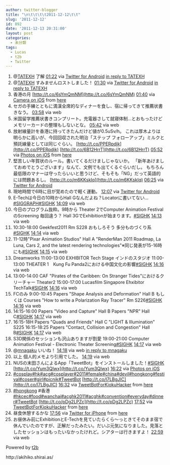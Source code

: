 ```yaml
---
author: twitter-blogger
title: "\n\t\t\t\t2011-12-12\t\t"
slug: '2011-12-12'
id: 892
date: '2011-12-13 20:31:00'
layout: post
categories:
  - 未分類
tags:
  - Lucas
  - t2b
  - Twitter
---
```


<div xmlns:georss="http://www.georss.org/georss">

1.  <span><span>@[TATEXH](http://twitter.com/TATEXH "TATEXH") 了解</span> <span>[<span>01:22</span>](http://twitter.com/o_ob/status/146203199173443584) <span>via [Twitter for Android](http://twitter.com/download/android)</span> [in reply to TATEXH](http://twitter.com/TATEXH/status/146190112961724417)</span></span>
2.  <span><span>@[TATEXH](http://twitter.com/TATEXH "TATEXH") すみませんロストしました！</span> <span>[<span>01:30</span>](http://twitter.com/o_ob/status/146205336473309185) <span>via [Twitter for Android](http://twitter.com/download/android)</span> [in reply to TATEXH](http://twitter.com/TATEXH/status/146190112961724417)</span></span>
3.  <span><span>香港の月 [http://t.co/6sYmQmNM](http://t.co/6sYmQmNM)</span> <span>[<span>01:40</span>](http://twitter.com/o_ob/status/146207758545457153) <span>via [Camera on iOS](http://www.apple.com)</span> from [here<span></span>](http://maps.google.com/maps?q=22.280412,114.176530)</span></span>
4.  <span><span>セガの手練とともに満漢全席的なディナーを食し、宿に帰ってきて推薦状書きなう。</span> <span>[<span>03:58</span>](http://twitter.com/o_ob/status/146242496429686784) <span>via web</span></span></span>
5.  <span><span>米国留学推薦状書きコンプリート。充電器さして就寝体制…とおもったけどメモリーカードの整理もしないとな。</span> <span>[<span>05:42</span>](http://twitter.com/o_ob/status/146268785534451712) <span>via web</span></span></span>
6.  <span><span>放射線量計を香港に持ってきたんだけど値が0.5uSv/h。 これは厚木よりは明らかに高いが、今回回収された明治「ステップ フォローアップ」ミルクと預託線量としては同じぐらい。 [http://t.co/PPERpdjk](http://t.co/PPERpdjk) [http://t.co/6B12HrrT](http://t.co/6B12HrrT)</span> <span>[<span>05:52</span>](http://twitter.com/o_ob/status/146271123867312129) <span>via [Photos on iOS](http://www.apple.com)</span> from [here<span></span>](http://maps.google.com/maps?q=22.276915,114.172498)</span></span>
7.  <span><span>堅苦しい年賀状のルール。書いてくるだけましじゃないか。 「新年あけましておめでとうございます」なんて、文例でも出てくるぐらいだし。 もちろん最低限のマナーは守ったらいいと思うけど、そもそも「NG」だって英語的には問題あるし。 [http://t.co/m6KKskIq](http://t.co/m6KKskIq)</span> <span>[<span>06:25</span>](http://twitter.com/o_ob/status/146279624907833345) <span>via [Twitter for Android](http://twitter.com/download/android)</span></span></span>
8.  <span><span>現地時間で6時に目が覚めたので軽く運動。</span> <span>[<span>12:07</span>](http://twitter.com/o_ob/status/146365552133292032) <span>via [Twitter for Android](http://twitter.com/download/android)</span></span></span>
9.  <span><span>E-Techは今日の10時からHall Gなんだよね？Locatorに書いてない…[#SIGGRAPH](http://twitter.com/search?q=%23SIGGRAPH "#SIGGRAPH")[#SIGHK](http://twitter.com/search?q=%23SIGHK "#SIGHK")</span> <span>[<span>14:09</span>](http://twitter.com/o_ob/status/146396384361320449) <span>via web</span></span></span>
10.  <span><span>今日のプログラム抜粋。9時から Theater 2でComputer Animation FestivalのScreening 毎回違う？ Hall 3GでExhibitionが始まります。[#SIGHK](http://twitter.com/search?q=%23SIGHK "#SIGHK")</span> <span>[<span>14:13</span>](http://twitter.com/o_ob/status/146397378730131456) <span>via web</span></span></span>
11.  <span><span>10:30-18:00 Geekfest2011 Rm S228 おもしろそう 多分ものづくり系 [#SIGHK](http://twitter.com/search?q=%23SIGHK "#SIGHK")</span> <span>[<span>14:14</span>](http://twitter.com/o_ob/status/146397536121401347) <span>via web</span></span></span>
12.  <span><span>11-12時"Pixar Animation Studios" Hall A "RenderMan 2011 Roadmap, La Luna, Cars 2, and the latest rendering technologies"※同じ発表が15-16時にも[#SIGHK](http://twitter.com/search?q=%23SIGHK "#SIGHK")</span> <span>[<span>14:15</span>](http://twitter.com/o_ob/status/146397817068457985) <span>via web</span></span></span>
13.  <span><span>Dreamworks 11:00-13:00 EXHIBITOR Tech Stage インドのスタジオ 11:00-13:00 THEATER 1　Kung Fu Panda2における中国文化の影響[#SIGHK](http://twitter.com/search?q=%23SIGHK "#SIGHK")</span> <span>[<span>14:16</span>](http://twitter.com/o_ob/status/146397939101728768) <span>via web</span></span></span>
14.  <span><span>13:00-14:00 CAF "Pirates of the Caribben: On Stranger Tides"におけるクリーチャー Theater2 15:00-17:00 Lucasfilm Singapore Ehxibitor TechTalk[#SIGHK](http://twitter.com/search?q=%23SIGHK "#SIGHK")</span> <span>[<span>14:16</span>](http://twitter.com/o_ob/status/146398049772642305) <span>via web</span></span></span>
15.  <span><span>FCのみ 9:00-10:45 Papers "Shape Analysis and Deformation" Hall B もしくは Courses "How to write a Polarization Ray Tracer" Rm S226[#SIGHK](http://twitter.com/search?q=%23SIGHK "#SIGHK")</span> <span>[<span>14:16</span>](http://twitter.com/o_ob/status/146398129892237312) <span>via web</span></span></span>
16.  <span><span>14:15-16:00 Papers "Video and Capture" Hall B Papers "NPR" Hall C[#SIGHK](http://twitter.com/search?q=%23SIGHK "#SIGHK")</span> <span>[<span>14:17</span>](http://twitter.com/o_ob/status/146398214621380608) <span>via web</span></span></span>
17.  <span><span>16:15-18H Papers "Quads and Friends" Hall C "LIGHT & Illumination" S225 16:15-18:25 Papers "Contact, Collision and Congestion" Hall B[#SIGHK](http://twitter.com/search?q=%23SIGHK "#SIGHK")</span> <span>[<span>14:17</span>](http://twitter.com/o_ob/status/146398310180208640) <span>via web</span></span></span>
18.  <span><span>S3D関係のセッションも沢山ありますが割愛 19:00-21:00 Computer Animation Festival - Electronic Theater Screening[#SIGHK](http://twitter.com/search?q=%23SIGHK "#SIGHK")</span> <span>[<span>14:17</span>](http://twitter.com/o_ob/status/146398403201478657) <span>via web</span></span></span>
19.  <span><span>@[mnagaku](http://twitter.com/mnagaku "mnagaku") いいね！</span> <span>[<span>14:18</span>](http://twitter.com/o_ob/status/146398549431681024) <span>via web</span> [in reply to mnagaku](http://twitter.com/mnagaku/status/146398369785458688)</span></span>
20.  <span><span>以上 個人的メモより引用でした。</span> <span>[<span>14:19</span>](http://twitter.com/o_ob/status/146398685629136896) <span>via web</span></span></span>
21.  <span><span>NUSの末田さんによるApp「TweetBot」をインストールしました！[#SIGHK](http://twitter.com/search?q=%23SIGHK "#SIGHK") [http://t.co/Yum3QIwx](http://t.co/Yum3QIwx)</span> <span>[<span>16:22</span>](http://twitter.com/o_ob/status/146429729052962816) <span>via [Photos on iOS](http://www.apple.com)</span></span></span>
22.  <span><span>[#cosplay](http://twitter.com/search?q=%23cosplay "#cosplay")[#hk](http://twitter.com/search?q=%23hk "#hk")[#acg](http://twitter.com/search?q=%23acg "#acg")[#cosplayer](http://twitter.com/search?q=%23cosplayer "#cosplayer")[#2011](http://twitter.com/search?q=%232011 "#2011")[#female](http://twitter.com/search?q=%23female "#female")[#china](http://twitter.com/search?q=%23china "#china")[#devil](http://twitter.com/search?q=%23devil "#devil")[#hongkong](http://twitter.com/search?q=%23hongkong "#hongkong")[#festival](http://twitter.com/search?q=%23festival "#festival")[#coser](http://twitter.com/search?q=%23coser "#coser")[#girl](http://twitter.com/search?q=%23girl "#girl")[#picnik](http://twitter.com/search?q=%23picnik "#picnik")[#TweetBot](http://twitter.com/search?q=%23TweetBot "#TweetBot") [http://t.co/l7LBgJIC](http://t.co/l7LBgJIC)</span> <span>[<span>16:32</span>](http://twitter.com/o_ob/status/146432255496175617) <span>via [TweetBotForKiokuHacker](http://kioku-hacker.org)</span> from [here<span></span>](http://maps.google.com/maps?q=22.281963,114.172157)</span></span>
23.  <span><span>[#hongkong](http://twitter.com/search?q=%23hongkong "#hongkong") #香港 [#hkcec](http://twitter.com/search?q=%23hkcec "#hkcec")[#food](http://twitter.com/search?q=%23food "#food")[#wanchai](http://twitter.com/search?q=%23wanchai "#wanchai")[#acghk2011](http://twitter.com/search?q=%23acghk2011 "#acghk2011")[#acghk](http://twitter.com/search?q=%23acghk "#acghk")[#convention](http://twitter.com/search?q=%23convention "#convention")[#everyday](http://twitter.com/search?q=%23everyday "#everyday")[#dinner](http://twitter.com/search?q=%23dinner "#dinner")[#TweetBot](http://twitter.com/search?q=%23TweetBot "#TweetBot") [http://t.co/pDg2LPZc](http://t.co/pDg2LPZc)</span> <span>[<span>17:52</span>](http://twitter.com/o_ob/status/146452294030983169) <span>via [TweetBotForKiokuHacker](http://kioku-hacker.org)</span> from [here<span></span>](http://maps.google.com/maps?q=22.281015,114.172722)</span></span>
24.  <span><span>昼食休憩するかな</span> <span>[<span>17:56</span>](http://twitter.com/o_ob/status/146453451746979840) <span>via [Twitter for iPhone](http://twitter.com/#!/download/iphone)</span> from [here<span></span>](http://maps.google.com/maps?q=22.28172376,114.17213784)</span></span>
25.  <span><span>お昼休み前にExhibitionとE-Techを見ていたらくら～っときてそのまま宿で休んでいたのですが、正解だったみたい。だいぶ元気になりました。見落としたセッションはもったいなかったけれど。シアターは行きますよ！</span> <span>[<span>22:59</span>](http://twitter.com/o_ob/status/146529562405244928) <span>via web</span></span></span>

</div>

Powered by [t2b](http://t2b.utilz.jp/)

<div>http://akihiko.shirai.as/</div>